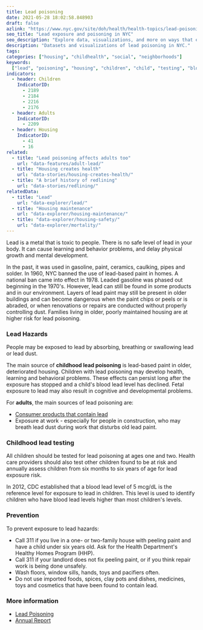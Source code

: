 ```yaml
---
title: Lead poisoning
date: 2021-05-28 18:02:58.848903
draft: false
azlink: "https://www.nyc.gov/site/doh/health/health-topics/lead-poisoning-prevention.page"
seo_title: "Lead exposure and poisoning in NYC"
seo_description: "Explore data, visualizations, and more on ways that environments shape health in New York City's neighborhoods."
description: "Datasets and visualizations of lead poisoning in NYC."
tags:
categories: ["housing", "childhealth", "social", "neighborhoods"]
keywords:
  ["lead", "poisoning", "housing", "children", "child", "testing", "blood"]
indicators:
  - header: Children
    IndicatorID:
      - 2189
      - 2184
      - 2216
      - 2176
  - header: Adults
    IndicatorID:
      - 2209
  - header: Housing
    IndicatorID:
      - 41
      - 16
related:
  - title: "Lead poisoning affects adults too"
    url: "data-features/adult-lead/"
  - title: "Housing creates health"
    url: "data-stories/housing-creates-health/"
  - title: "A brief history of redlining"
    url: "data-stories/redlining/"
relatedData:
  - title: "Lead"
    url: "data-explorer/lead/"
  - title: "Housing maintenance"
    url: "data-explorer/housing-maintenance/"
  - title: "data-explorer/housing-safety/"
    url: "data-explorer/mortality/"
---
```


Lead is a metal that is toxic to people. There is no safe level of lead in your body. It can cause learning and behavior problems, and delay physical growth and mental development.

In the past, it was used in gasoline, paint, ceramics, caulking, pipes and solder. In 1960, NYC banned the use of lead-based paint in homes. A national ban came into effect in 1978. Leaded gasoline was phased out beginning in the 1970's. However, lead can still be found in some products and in our environment. Layers of lead paint may still be present in older buildings and can become dangerous when the paint chips or peels or is abraded, or when renovations or repairs are conducted without properly controlling dust. Families living in older, poorly maintained housing are at higher risk for lead poisoning.

### Lead Hazards

People may be exposed to lead by absorbing, breathing or swallowing lead or lead dust.

The main source of **childhood lead poisoning** is lead-based paint in older, deteriorated housing. Children with lead poisoning may develop health, learning and behavioral problems. These effects can persist long after the exposure has stopped and a child's blood lead level has declined. Fetal exposure to lead may also result in cognitive and developmental problems.

For **adults**, the main sources of lead poisoning are:

- [Consumer products that contain lead](https://www1.nyc.gov/site/doh/health/health-topics/lead-poisoning-hazardous-consumer-products.page)
- Exposure at work - especially for people in construction, who may breath lead dust during work that disturbs old lead paint.

### Childhood lead testing

All children should be tested for lead poisoning at ages one and two. Health care providers should also test other children found to be at risk and annually assess children from six months to six years of age for lead exposure risk.

In 2012, CDC established that a blood lead level of 5 mcg/dL is the reference level for exposure to lead in children. This level is used to identify children who have blood lead levels higher than most children's levels.

### Prevention

To prevent exposure to lead hazards:

- Call 311 if you live in a one- or two-family house with peeling paint and have a child under six years old. Ask for the Health Department's Healthy Homes Program (HHP).
- Call 311 if your landlord does not fix peeling paint, or if you think repair work is being done unsafely.
- Wash floors, window sills, hands, toys and pacifiers often.
- Do not use imported foods, spices, clay pots and dishes, medicines, toys and cosmetics that have been found to contain lead.

### More information

- [Lead Poisoning](http://www1.nyc.gov/site/doh/health/health-topics/lead-poisoning-children-and-lead-poisoning.page)
- [Annual Report](https://www1.nyc.gov/site/doh/data/data-sets/lead-pubs.page)
